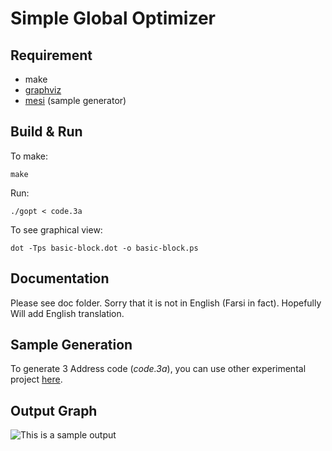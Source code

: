 Simple Global Optimizer
=======================

Requirement
----------
* make
* [graphviz](http://www.graphviz.org/)
* [mesi](http://github.com/abbaspour/mesi) (sample generator)

Build & Run
-----------

To make:

	make

Run:

	./gopt < code.3a

To see graphical view:

	dot -Tps basic-block.dot -o basic-block.ps


Documentation
-------------
Please see doc folder. Sorry that it is not in English (Farsi in fact). Hopefully Will add English translation.

Sample Generation
-----------------
To generate 3 Address code (_code.3a_), you can use other experimental project [here](http://github.com/abbaspour/mesi).

Output Graph
------------

![This is a sample output](http://aminsblog.files.wordpress.com/2010/06/basic-block.jpeg)


